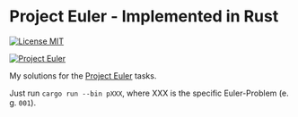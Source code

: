 # Project Euler - Implemented in Rust
[![License MIT](https://img.shields.io/badge/license-MIT-blue.svg)](https://github.com/nextgenerationgeek/project_euler/blob/master/LICENSE)

[![Project Euler](https://projecteuler.net/profile/amenne.png)](https://projecteuler.net/)

My solutions for the [Project Euler](https://projecteuler.net/) tasks.

Just run ```cargo run --bin pXXX```, where XXX is the specific Euler-Problem (e. g. ```001```).
